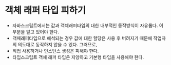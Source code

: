 # 객체 래퍼 타입 피하기

- 자바스크립트에서는 값과 객체래퍼타입의 대한 내부적인 동작방식이 자유롭다. 이 부분을 알고 있어야 한다.
- 객페래퍼타입으로 해석되는 경우 값에 대한 할당은 사용 후 버려지기 때문에 작업자의 의도대로 동작하지 않을 수 있다. 그러므로,  
- 직접 사용하거나 인스턴스 생성은 피해야 한다. 
- 타입스크립트 객체 래퍼 타입은 지양하고 기본형 타입을 사용해야 한다.  
